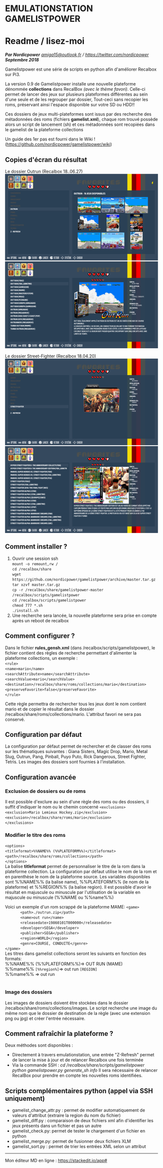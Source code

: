 ﻿EMULATIONSTATION GAMELISTPOWER
==============================
# Readme / lisez-moi
***Par Nordicpower***
*amiga15@outlook.fr / https://twitter.com/nordicpower*
***Septembre 2018***

Gamelistpower est une série de scripts en python afin d'améliorer Recalbox sur Pi3.

La version 0.9 de Gamelistpower installe une nouvelle plateforme dénommée **collections** dans RecalBox *(avec le thème favori)*. Celle-ci permet de lancer des jeux sur plusieurs plateformes différentes au sein d'une seule et de les regrouper par dossier, Tout-ceci sans recopier les roms, préservant ainsi l'espace disponible sur votre SD ou HDD!!

Ces dossiers de jeux multi-plateformes sont issus par des recherche des métadonnées des roms (fichiers **gamelist.xml**), chaque rom trouvé possède alors un script de lancement (sh) et ces métadonnées sont recopiées dans le gamelist de la plateforme collections

Un guide des 1er pas est fourni dans le Wiki !(https://github.com/nordicpower/gamelistpower/wiki)

##  Copies d'écran du résultat
Le dossier Outrun (Recalbox 18..06.27) 
![Alt text](/screenshots/Outrun-folder-RECALBOX-18.06.27.png?raw=true "Outrun-folder")
![Alt text](/screenshots/Outrun-inside.png?raw=true "Outrun-inside")

Le dossier Street-Fighter (Recalbox 18.04.20) 
![Alt text](/screenshots/StreetFighter-folder.png?raw=true "StreetFighter-folder")
![Alt text](/screenshots/StreetFighter-inside.png?raw=true "StreetFighter-inside")

##  Comment installer ?

 1. Ouvrir une session ssh<br />
`mount -o remount,rw /`<br />
`cd /recalbox/share`<br />
`wget https://github.com/nordicpower/gamelistpower/archive/master.tar.gz`<br />
`tar xzvf master.tar.gz`<br />
`cp -r /recalbox/share/gamelistpower-master /recalbox/scripts/gamelistpower`<br />
`cd /recalbox/scripts/gamelistpower`<br />
`chmod 777 *.sh`<br />
`./install.sh`<br />
2. Une recherche sera lancée, la nouvelle plateforme sera prise en compte après un reboot de recalbox

## Comment configurer ?

Dans le fichier **rules_gensh.xml** (dans /recalbox/scripts/gamelistpower), le fichier contient des règles de recherche permettant d'alimenter la plateforme collections, un exemple :
<br />`<rule>`<br />
	`<name>mario</name>`<br />
	`<searchAttribute>name</searchAttribute>`<br />
	`<searchValue>mario</searchValue>`<br />
	`<destination>/recalbox/share/roms/collections/mario</destination>`<br />
	`<preserveFavorite>false</preserveFavorite>`<br />
`</rule>`<br />

Cette règle permettra de rechercher tous les jeux dont le nom contient mario et de copier le résultat dans le dossier /recalbox/share/roms/collections/mario. L'attribut favori ne sera pas conservé.

## Configuration par défaut
La configuration par défaut permet de rechercher et de classer des roms sur les thématiques suivantes : Giana Sisters, Magic Drop, Mario, Metal Slug, Outrun, Pang, Pinball, Puyo Puto, Rick Dangerous, Street Fighter, Tetris. Les images des dossiers sont fournies à l'installation. 

## Configuration avancée

### Exclusion de dossiers ou de roms
Il est possible d'exclure au sein d'une règle des roms ou des dossiers, il suffit d'indiquer le nom ou le chemin concerné
`<exclusions>`<br />
    	`<exclusion>Mario Lemieux Hockey.zip</exclusion>`<br />
    	`<exclusion>/recalbox/share/roms/mario</exclusion>`<br />
`</exclusions>`<br />

### Modifier le titre des roms
`<options>`<br />
		`<titleformat>%%NAME%% (%%PLATEFORM%%)</titleformat>`<br />
		`<path>/recalbox/share/roms/collections</path>`<br />
	`</options>`<br />
La balise **titleformat** permet de personnaliser le titre de la rom dans la plateforme collection. La configuration par défaut utilise le nom de la rom et en parenthèse le nom de la plateforme source. Les variables disponibles sont %%NAME%% (la balise name), %%PLATEFORM%% (le nom de la plateforme) et %%REGION%% (la balise region). Il est possible d'avoir le résultat en majuscule ou minuscule par l'utilisation de la variable en majuscule ou minuscule (%%NAME ou %%name%%)

Voici un exemple d'un rom scrappé de la plateforme MAME:
`<game>`<br />
`		<path>./outrun.zip</path>`<br />
`		<name>out run</name>`<br />
`		<releasedate>19860101T000000</releasedate>`<br />
`		<developer>SEGA</developer>`<br />
`		<publisher>SEGA</publisher>`<br />
`		<region>WORLD</region>`<br />
`		<genre>COURSE, CONDUITE</genre>`<br />
`</game>`<br />
Les titres dans gamelist collections seront les suivants en fonction des formats:<br />
%%NAME%% (%%PLATEFORM%%)=> OUT RUN (MAME)<br />
%%mame%% `[%%region%]`=> out run `[REGION]`<br />
%%mame%% => out run<br />
<br />

### Image des dossiers
Les images de dossiers doivent être stockées dans le dossier /recalbox/share/roms/collections/images. Le script recherche une image du même nom que le dossier de destination de la règle (avec une extension png ou jpg) et créer l'entrée nécessaire. 

## Comment rafraîchir la plateforme ?
Deux méthodes sont disponibles :
 - Directement à travers emulationstation, une entrée "Z-Refresh" permet de lancer la mise à jour et de relancer Recalbox une fois terminée
- Via la commande SSH :
*cd /recalbox/share/scripts/gamelistpower*
*python gamelistpower.py generate_sh info*
Il sera nécessaire de relancer RecalBox pour prendre en compte les nouvelles roms identifiées.


## Scripts complémentaires python (appel via SSH uniquement)
- gamelist_change_attr.py : permet de modifier automatiquement de valeurs d'attribut (extraire la region du nom du fichier)
- gamelist_diff.py : comparaison de deux fichiers xml afin d'identifier les jeux présents dans un fichier et pas un autre
- gamelist_check.py: permet de tester le chargement d'un fichier en python
- gamelist_merge.py: permet de fusionner deux fichiers XLM 
- gamelist_sort.py : permet de trier les entrées XML selon un attribut

---------------------------------------------
Mon éditeur MD en ligne : https://stackedit.io/app#

